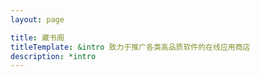 ```yaml
---
layout: page

title: 藏书阁
titleTemplate: &intro 致力于推广各类高品质软件的在线应用商店
description: *intro
---
```


<script setup lang="ts">
import { useData } from 'vitepress';
import Title from "/.vitepress/theme/components/Title.vue";
import Library from "/.vitepress/theme/layouts/Library.vue";
import books from "./books";

const { frontmatter } = useData();
</script>

<div>
  <Title :title="frontmatter.title" :subtitle="frontmatter.titleTemplate" />
  <Library :books="books"/>
</div>
